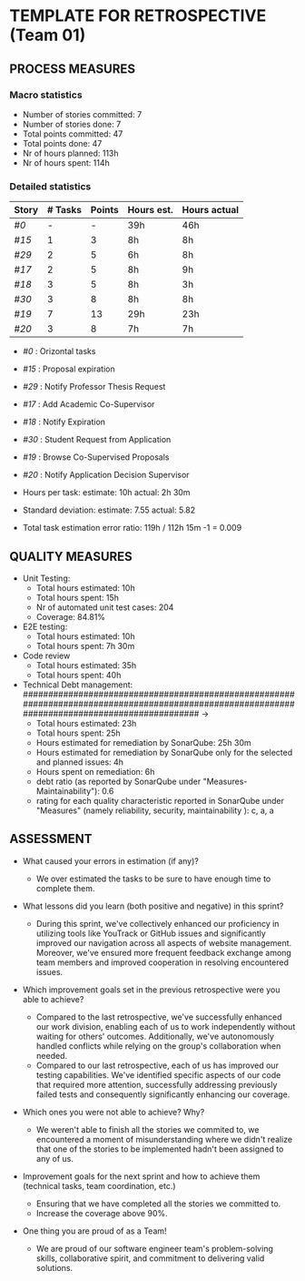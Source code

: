 TEMPLATE FOR RETROSPECTIVE (Team 01)
=====================================

## PROCESS MEASURES 

### Macro statistics

- Number of stories committed: 7
- Number of stories done: 7
- Total points committed: 47
- Total points done: 47
- Nr of hours planned: 113h
- Nr of hours spent: 114h


### Detailed statistics

| Story   | # Tasks | Points | Hours est. |  Hours actual  |
|---------|---------|--------|------------|----------------|
| _#0_    |    -    |    -   |     39h    |     46h        |
| _#15_   |    1    |    3   |     8h     |     8h         |
| _#29_   |    2    |    5   |     6h     |     8h         |
| _#17_   |    2    |    5   |     8h     |     9h         |
| _#18_   |    3    |    5   |     8h     |     3h         |   
| _#30_   |    3    |    8   |     8h     |     8h         |
| _#19_   |    7    |    13  |     29h    |     23h        |
| _#20_   |    3    |    8   |     7h     |     7h         |
   
- _#0_ : Orizontal tasks
- _#15_ : Proposal expiration
- _#29_ : Notify Professor Thesis Request
- _#17_ : Add Academic Co-Supervisor
- _#18_ : Notify Expiration
- _#30_ : Student Request from Application
- _#19_ : Browse Co-Supervised Proposals
- _#20_ : Notify Application Decision Supervisor


- Hours per task:
    estimate: 10h
    actual: 2h 30m
- Standard deviation: 
    estimate: 7.55
    actual: 5.82 
- Total task estimation error ratio: 119h / 112h 15m -1 = 0.009

  
## QUALITY MEASURES 

- Unit Testing:
  - Total hours estimated: 10h
  - Total hours spent: 15h
  - Nr of automated unit test cases: 204
  - Coverage: 84.81%
- E2E testing:
  - Total hours estimated: 10h
  - Total hours spent: 7h 30m
- Code review 
  - Total hours estimated: 35h
  - Total hours spent: 40h
- Technical Debt management:   ############################################################################################################################################### -> 
  - Total hours estimated: 23h
  - Total hours spent: 25h
  - Hours estimated for remediation by SonarQube: 25h 30m
  - Hours estimated for remediation by SonarQube only for the selected and planned issues: 4h
  - Hours spent on remediation: 6h
  - debt ratio (as reported by SonarQube under "Measures-Maintainability"): 0.6
  - rating for each quality characteristic reported in SonarQube under "Measures" (namely reliability, security, maintainability ): c, a, a
  


## ASSESSMENT

- What caused your errors in estimation (if any)?
    - We over estimated the tasks to be sure to have enough time to complete them.

- What lessons did you learn (both positive and negative) in this sprint?
    - During this sprint, we've collectively enhanced our proficiency in utilizing tools like YouTrack or GitHub issues and significantly improved our navigation across all aspects of website management. Moreover, we've ensured more frequent feedback exchange among team members and improved cooperation in resolving encountered issues.

- Which improvement goals set in the previous retrospective were you able to achieve?
    - Compared to the last retrospective, we've successfully enhanced our work division, enabling each of us to work independently without waiting for others' outcomes. Additionally, we've autonomously handled conflicts while relying on the group's collaboration when needed.
    - Compared to our last retrospective, each of us has improved our testing capabilities. We've identified specific aspects of our code that required more attention, successfully addressing previously failed tests and consequently significantly enhancing our coverage.  
  
- Which ones you were not able to achieve? Why?
    - We weren't able to finish all the stories we commited to, we encountered a moment of misunderstanding where we didn't realize that one of the stories to be implemented hadn't been assigned to any of us.


- Improvement goals for the next sprint and how to achieve them (technical tasks, team coordination, etc.)
    - Ensuring that we have completed all the stories we committed to.
    - Increase the coverage above 90%.

- One thing you are proud of as a Team!
    - We are proud of our software engineer team's problem-solving skills, collaborative spirit, and commitment to delivering valid solutions. 